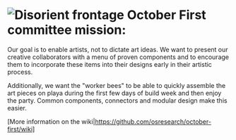 ![Disorient frontage](https://farm6.staticflickr.com/5576/15120420272_2e28c9a568.jpg)
October First committee mission:
================================

Our goal is to enable artists, not to dictate art ideas.  We want to
present our creative collaborators with a menu of proven components
and to encourage them to incorporate these items into their designs early
in their artistic process.

Additionally, we want the "worker bees" to be able to quickly assemble
the art pieces on playa during the first few days of build week and then
enjoy the party.  Common components, connectors and modular design make
this easier.

[More information on the wiki|https://github.com/osresearch/october-first/wiki]
